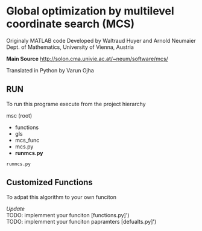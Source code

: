 # Global optimization by multilevel coordinate search (MCS)

Originaly MATLAB code Developed by Waltraud Huyer and Arnold Neumaier </br>
Dept. of Mathematics, University of Vienna, Austria                   

**Main Source**
http://solon.cma.univie.ac.at/~neum/software/mcs/                                                 


Translated in Python by Varun Ojha 

## RUN
To run this programe execute from the project hierarchy

msc (root)
- functions
- gls
- mcs_func
- mcs.py
- **runmcs.py**

```
runmcs.py

```


## Customized Functions
To adpat this algorithm to your own funciton 

_Update_</br>
        TODO: implemment your funciton [functions.py]') </br>
        TODO: implemment your funciton papramters [defualts.py]') 
